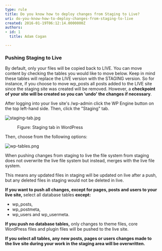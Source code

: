 ```yaml
---
type: rule
title: Do you know how to deploy changes from Staging to Live?
uri: do-you-know-how-to-deploy-changes-from-staging-to-live
created: 2016-01-19T06:12:14.0000000Z
authors:
- id: 1
  title: Adam Cogan

---
```




<span class='intro'> <h3 class="ssw15-rteElement-H3">Pushing Staging to Live<br></h3><p>By default, only your files will be copied back to LIVE. You can move content by checking the tables you would like to move below. Keep in mind these tables will replace the LIVE version with the STAGING version. So for instance, if you choose to move wp_posts all posts added to the LIVE site since the staging site was created will be removed. However, a <strong>checkpoint of your site will be created so you can 'undo' the changes if necessary</strong>. <br></p><p>After logging into your live site's /wp-admin click the WP Engine button on the top left-hand side. Then, click the &quot;Staging&quot; tab.<br></p><dl class="image"><dt> <img src="/PublishingImages/staging-tab.jpg" alt="staging-tab.jpg" /> <br>
   </dt><dd> Figure&#58; Staging tab in WordPress</dd></dl><p>Then, choose from the following options&#58;</p><dl class="image"><dt><img src="/PublishingImages/wp-tables.png" alt="wp-tables.png" /> </dt> </dl><p>
   <span>When pushing changes from staging to live the file system from staging does not overwrite the live file system but instead, merges with the live file system.&#160;</span></p><p>This means any updated files in staging will be updated on live after a push, but any deleted files in staging would not be deleted in live.</p><p>
   <strong>If you want to push all changes, except for pages, posts and users to your live site,&#160;</strong>select all database tables&#160;<strong>except&#58;</strong></p><ul><li>wp_posts,<br></li><li>wp_postmeta,<br></li><li>wp_users and wp_usermeta.<br></li></ul><p><strong>​If you push no database tables,</strong>&#160;only changes to theme files, core WordPress files and plugin files will be pushed to the live site.</p><p><strong>If you select all tables, any new posts, pages or users changes made to the live site during your work in the staging area will be overwritten.</strong></p> </span>




